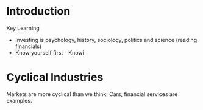 # Introduction
Key Learning 
- Investing is psychology, history, sociology, politics and science (reading financials)
- Know yourself first - Knowi
# Cyclical Industries
Markets are more cyclical than we think. Cars, financial services are examples. 
<!--stackedit_data:
eyJoaXN0b3J5IjpbLTE1MTk5OTA4MDNdfQ==
-->